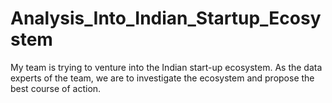 # Analysis_Into_Indian_Startup_Ecosystem
My team is trying to venture into the Indian start-up ecosystem. As the data experts of the team, we are to investigate the ecosystem and propose the best course of action.
